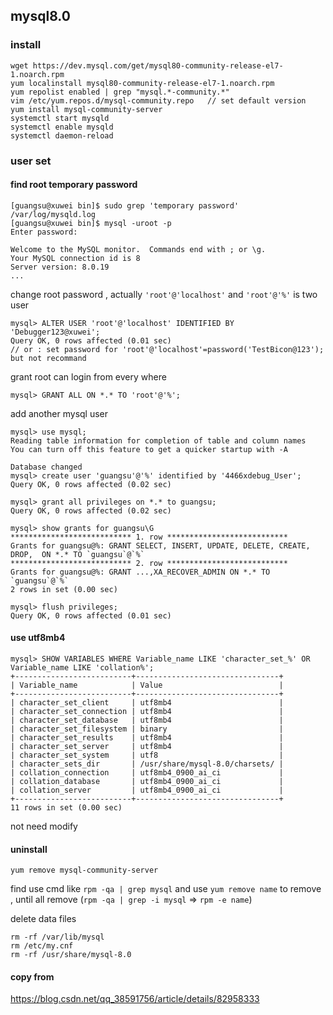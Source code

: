 ## mysql8.0

### install 

    wget https://dev.mysql.com/get/mysql80-community-release-el7-1.noarch.rpm
    yum localinstall mysql80-community-release-el7-1.noarch.rpm
    yum repolist enabled | grep "mysql.*-community.*"
    vim /etc/yum.repos.d/mysql-community.repo   // set default version
    yum install mysql-community-server
    systemctl start mysqld
    systemctl enable mysqld
    systemctl daemon-reload
    
### user set 

#### find root temporary password

    [guangsu@xuwei bin]$ sudo grep 'temporary password' /var/log/mysqld.log
    [guangsu@xuwei bin]$ mysql -uroot -p
    Enter password: 

    Welcome to the MySQL monitor.  Commands end with ; or \g.
    Your MySQL connection id is 8
    Server version: 8.0.19
    ...
    
change root password , actually `'root'@'localhost'` and `'root'@'%'` is two user 
 
    mysql> ALTER USER 'root'@'localhost' IDENTIFIED BY 'Debugger123@xuwei';
    Query OK, 0 rows affected (0.01 sec)
    // or : set password for 'root'@'localhost'=password('TestBicon@123');     but not recommand

grant root can login from every where 

    mysql> GRANT ALL ON *.* TO 'root'@'%';

add another mysql user  
        
    mysql> use mysql;
    Reading table information for completion of table and column names
    You can turn off this feature to get a quicker startup with -A
    
    Database changed
    mysql> create user 'guangsu'@'%' identified by '4466xdebug_User';
    Query OK, 0 rows affected (0.02 sec)
    
    mysql> grant all privileges on *.* to guangsu;
    Query OK, 0 rows affected (0.02 sec)
    
    mysql> show grants for guangsu\G
    *************************** 1. row ***************************
    Grants for guangsu@%: GRANT SELECT, INSERT, UPDATE, DELETE, CREATE, DROP,  ON *.* TO `guangsu`@`%`
    *************************** 2. row ***************************
    Grants for guangsu@%: GRANT ...,XA_RECOVER_ADMIN ON *.* TO `guangsu`@`%`
    2 rows in set (0.00 sec)
    
    mysql> flush privileges;
    Query OK, 0 rows affected (0.01 sec)

#### use utf8mb4

    mysql> SHOW VARIABLES WHERE Variable_name LIKE 'character_set_%' OR Variable_name LIKE 'collation%';
    +--------------------------+--------------------------------+
    | Variable_name            | Value                          |
    +--------------------------+--------------------------------+
    | character_set_client     | utf8mb4                        |
    | character_set_connection | utf8mb4                        |
    | character_set_database   | utf8mb4                        |
    | character_set_filesystem | binary                         |
    | character_set_results    | utf8mb4                        |
    | character_set_server     | utf8mb4                        |
    | character_set_system     | utf8                           |
    | character_sets_dir       | /usr/share/mysql-8.0/charsets/ |
    | collation_connection     | utf8mb4_0900_ai_ci             |
    | collation_database       | utf8mb4_0900_ai_ci             |
    | collation_server         | utf8mb4_0900_ai_ci             |
    +--------------------------+--------------------------------+
    11 rows in set (0.00 sec)

not need modify

#### uninstall 

    yum remove mysql-community-server
    
find use cmd like `rpm -qa | grep mysql` and use `yum remove name` to remove , until all remove (`rpm -qa | grep -i mysql` => `rpm -e name`) 

delete data files 

    rm -rf /var/lib/mysql
    rm /etc/my.cnf
    rm -rf /usr/share/mysql-8.0 

#### copy from 

https://blog.csdn.net/qq_38591756/article/details/82958333